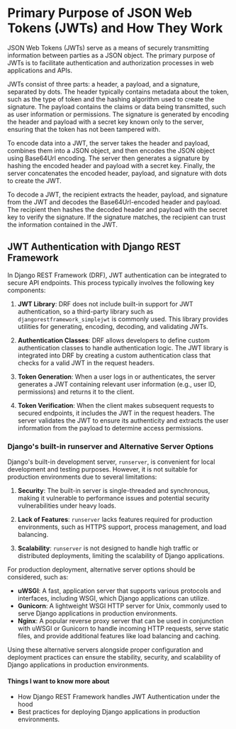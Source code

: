 # Primary Purpose of JSON Web Tokens (JWTs) and How They Work

JSON Web Tokens (JWTs) serve as a means of securely transmitting information between parties as a JSON object. The primary purpose of JWTs is to facilitate authentication and authorization processes in web applications and APIs. 

JWTs consist of three parts: a header, a payload, and a signature, separated by dots. The header typically contains metadata about the token, such as the type of token and the hashing algorithm used to create the signature. The payload contains the claims or data being transmitted, such as user information or permissions. The signature is generated by encoding the header and payload with a secret key known only to the server, ensuring that the token has not been tampered with.

To encode data into a JWT, the server takes the header and payload, combines them into a JSON object, and then encodes the JSON object using Base64Url encoding. The server then generates a signature by hashing the encoded header and payload with a secret key. Finally, the server concatenates the encoded header, payload, and signature with dots to create the JWT.

To decode a JWT, the recipient extracts the header, payload, and signature from the JWT and decodes the Base64Url-encoded header and payload. The recipient then hashes the decoded header and payload with the secret key to verify the signature. If the signature matches, the recipient can trust the information contained in the JWT.

## JWT Authentication with Django REST Framework

In Django REST Framework (DRF), JWT authentication can be integrated to secure API endpoints. This process typically involves the following key components:

1. **JWT Library**: DRF does not include built-in support for JWT authentication, so a third-party library such as `djangorestframework_simplejwt` is commonly used. This library provides utilities for generating, encoding, decoding, and validating JWTs.

2. **Authentication Classes**: DRF allows developers to define custom authentication classes to handle authentication logic. The JWT library is integrated into DRF by creating a custom authentication class that checks for a valid JWT in the request headers.

3. **Token Generation**: When a user logs in or authenticates, the server generates a JWT containing relevant user information (e.g., user ID, permissions) and returns it to the client.

4. **Token Verification**: When the client makes subsequent requests to secured endpoints, it includes the JWT in the request headers. The server validates the JWT to ensure its authenticity and extracts the user information from the payload to determine access permissions.

### Django's built-in runserver and Alternative Server Options

Django's built-in development server, `runserver`, is convenient for local development and testing purposes. However, it is not suitable for production environments due to several limitations:

1. **Security**: The built-in server is single-threaded and synchronous, making it vulnerable to performance issues and potential security vulnerabilities under heavy loads.

2. **Lack of Features**: `runserver` lacks features required for production environments, such as HTTPS support, process management, and load balancing.

3. **Scalability**: `runserver` is not designed to handle high traffic or distributed deployments, limiting the scalability of Django applications.

For production deployment, alternative server options should be considered, such as:

- **uWSGI**: A fast, application server that supports various protocols and interfaces, including WSGI, which Django applications can utilize.
- **Gunicorn**: A lightweight WSGI HTTP server for Unix, commonly used to serve Django applications in production environments.
- **Nginx**: A popular reverse proxy server that can be used in conjunction with uWSGI or Gunicorn to handle incoming HTTP requests, serve static files, and provide additional features like load balancing and caching.

Using these alternative servers alongside proper configuration and deployment practices can ensure the stability, security, and scalability of Django applications in production environments.

#### Things I want to know more about

- How Django REST Framework handles JWT Authentication under the hood
- Best practices for deploying Django applications in production environments.
